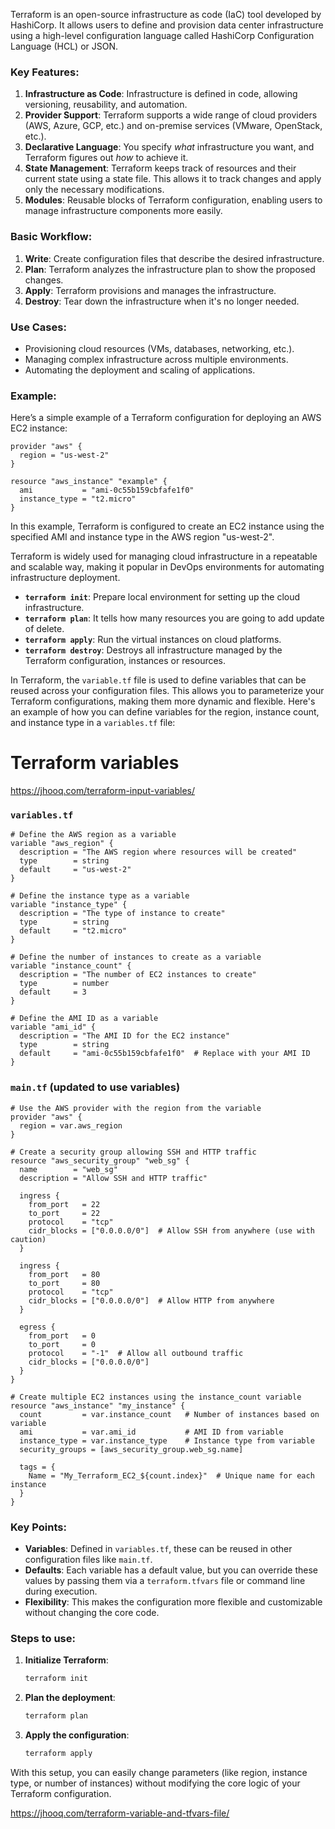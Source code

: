 Terraform is an open-source infrastructure as code (IaC) tool developed by HashiCorp. It allows users to define and provision data center infrastructure using a high-level configuration language called HashiCorp Configuration Language (HCL) or JSON.

### Key Features:

1. **Infrastructure as Code**: Infrastructure is defined in code, allowing versioning, reusability, and automation.
2. **Provider Support**: Terraform supports a wide range of cloud providers (AWS, Azure, GCP, etc.) and on-premise services (VMware, OpenStack, etc.).
3. **Declarative Language**: You specify _what_ infrastructure you want, and Terraform figures out _how_ to achieve it.
4. **State Management**: Terraform keeps track of resources and their current state using a state file. This allows it to track changes and apply only the necessary modifications.
5. **Modules**: Reusable blocks of Terraform configuration, enabling users to manage infrastructure components more easily.

### Basic Workflow:

1. **Write**: Create configuration files that describe the desired infrastructure.
2. **Plan**: Terraform analyzes the infrastructure plan to show the proposed changes.
3. **Apply**: Terraform provisions and manages the infrastructure.
4. **Destroy**: Tear down the infrastructure when it's no longer needed.

### Use Cases:

- Provisioning cloud resources (VMs, databases, networking, etc.).
- Managing complex infrastructure across multiple environments.
- Automating the deployment and scaling of applications.

### Example:

Here’s a simple example of a Terraform configuration for deploying an AWS EC2 instance:

```hcl
provider "aws" {
  region = "us-west-2"
}

resource "aws_instance" "example" {
  ami           = "ami-0c55b159cbfafe1f0"
  instance_type = "t2.micro"
}
```

In this example, Terraform is configured to create an EC2 instance using the specified AMI and instance type in the AWS region "us-west-2".

Terraform is widely used for managing cloud infrastructure in a repeatable and scalable way, making it popular in DevOps environments for automating infrastructure deployment.

- **`terraform init`**: Prepare local environment for setting up the cloud infrastructure.
- **`terraform plan`**: It tells how many resources you are going to add update of delete.
- **`terraform apply`**: Run the virtual instances on cloud platforms.
- **`terraform destroy`**: Destroys all infrastructure managed by the Terraform configuration, instances or resources.

In Terraform, the `variable.tf` file is used to define variables that can be reused across your configuration files. This allows you to parameterize your Terraform configurations, making them more dynamic and flexible. Here's an example of how you can define variables for the region, instance count, and instance type in a `variables.tf` file:

# Terraform variables

https://jhooq.com/terraform-input-variables/

### `variables.tf`

```hcl
# Define the AWS region as a variable
variable "aws_region" {
  description = "The AWS region where resources will be created"
  type        = string
  default     = "us-west-2"
}

# Define the instance type as a variable
variable "instance_type" {
  description = "The type of instance to create"
  type        = string
  default     = "t2.micro"
}

# Define the number of instances to create as a variable
variable "instance_count" {
  description = "The number of EC2 instances to create"
  type        = number
  default     = 3
}

# Define the AMI ID as a variable
variable "ami_id" {
  description = "The AMI ID for the EC2 instance"
  type        = string
  default     = "ami-0c55b159cbfafe1f0"  # Replace with your AMI ID
}
```

### `main.tf` (updated to use variables)

```hcl
# Use the AWS provider with the region from the variable
provider "aws" {
  region = var.aws_region
}

# Create a security group allowing SSH and HTTP traffic
resource "aws_security_group" "web_sg" {
  name        = "web_sg"
  description = "Allow SSH and HTTP traffic"

  ingress {
    from_port   = 22
    to_port     = 22
    protocol    = "tcp"
    cidr_blocks = ["0.0.0.0/0"]  # Allow SSH from anywhere (use with caution)
  }

  ingress {
    from_port   = 80
    to_port     = 80
    protocol    = "tcp"
    cidr_blocks = ["0.0.0.0/0"]  # Allow HTTP from anywhere
  }

  egress {
    from_port   = 0
    to_port     = 0
    protocol    = "-1"  # Allow all outbound traffic
    cidr_blocks = ["0.0.0.0/0"]
  }
}

# Create multiple EC2 instances using the instance_count variable
resource "aws_instance" "my_instance" {
  count         = var.instance_count   # Number of instances based on variable
  ami           = var.ami_id           # AMI ID from variable
  instance_type = var.instance_type    # Instance type from variable
  security_groups = [aws_security_group.web_sg.name]

  tags = {
    Name = "My_Terraform_EC2_${count.index}"  # Unique name for each instance
  }
}
```

### Key Points:

- **Variables**: Defined in `variables.tf`, these can be reused in other configuration files like `main.tf`.
- **Defaults**: Each variable has a default value, but you can override these values by passing them via a `terraform.tfvars` file or command line during execution.
- **Flexibility**: This makes the configuration more flexible and customizable without changing the core code.

### Steps to use:

1. **Initialize Terraform**:

   ```bash
   terraform init
   ```

2. **Plan the deployment**:

   ```bash
   terraform plan
   ```

3. **Apply the configuration**:
   ```bash
   terraform apply
   ```

With this setup, you can easily change parameters (like region, instance type, or number of instances) without modifying the core logic of your Terraform configuration.

https://jhooq.com/terraform-variable-and-tfvars-file/

